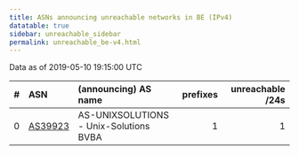 ```yaml
---
title: ASNs announcing unreachable networks in BE (IPv4)
datatable: true
sidebar: unreachable_sidebar
permalink: unreachable_be-v4.html
---
```


Data as of 2019-05-10 19:15:00 UTC


<div class="datatable-begin"></div>

|   # | ASN                                    | (announcing) AS name                   |   prefixes |   unreachable /24s |
|----:|:---------------------------------------|:---------------------------------------|-----------:|-------------------:|
|   0 | [AS39923](unreachable_AS39923-v4.html) | AS-UNIXSOLUTIONS - Unix-Solutions BVBA |          1 |                  1 |

<div class="datatable-end"></div>